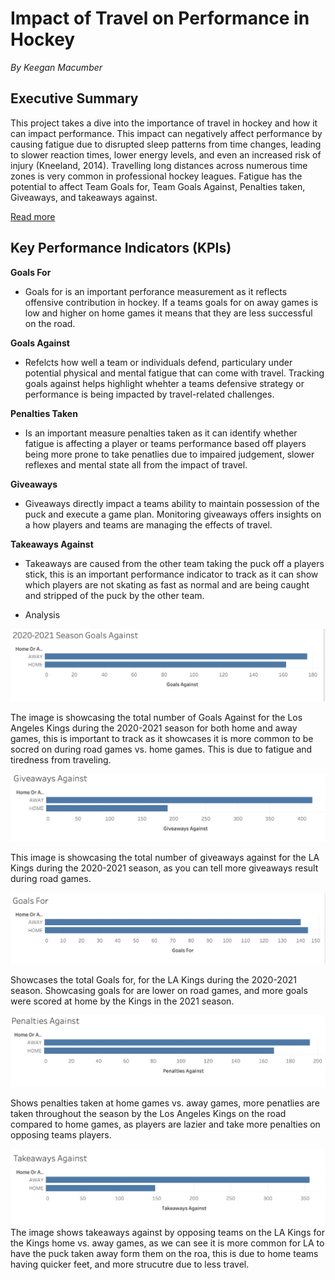 # Impact of Travel on Performance in Hockey  

*By Keegan Macumber* 

## Executive Summary  

This project takes a dive into the importance of travel in hockey and how it can impact performance. This impact can negatively affect performance by causing fatigue due to disrupted sleep patterns from time changes, leading to slower reaction times, lower energy levels, and even an increased risk of injury (Kneeland, 2014). Travelling long distances across numerous time zones is very common in professional hockey leagues. Fatigue has the potential to affect Team Goals for, Team Goals Against, Penalties taken, Giveaways, and takeaways against.

[Read more](background.md)

## Key Performance Indicators (KPIs) 


**Goals For**
- Goals for is an important perforance measurement as it reflects offensive contribution in hockey. If a teams goals for on away games is low and higher on home games it means that they are less successful on the road. 

**Goals Against**
- Refelcts how well a team or individuals defend, particulary under potential physical and mental fatigue that can come with travel. Tracking goals against helps highlight whehter a teams defensive strategy or performance is being impacted by travel-related challenges. 

**Penalties Taken**
- Is an important measure penalties taken as it can identify whether fatigue is affecting a player or teams performance based off players being more prone to take penatlies due to impaired judgement, slower reflexes and mental state all from the impact of travel. 

**Giveaways**
- Giveaways directly impact a teams ability to maintain possession of the puck and execute a game plan. Monitoring giveaways offers insights on a how players and teams are managing the effects of travel. 

**Takeaways Against**
- Takeaways are caused from the other team taking the puck off a players stick, this is an important performance indicator to track as it can show which players are not skating as fast as normal and are being caught and stripped of the puck by the other team.

* Analysis
  
![Goals Against](GoalsAgainst.png)

The image is showcasing the total number of Goals Against for the Los Angeles Kings during the 2020-2021 season for both home and away games, this is important to track as it showcases it is more common to be socred on during road games vs. home games. This is due to fatigue and tiredness from traveling. 


![Giveaways Against](GiveawaysAgainst.png)

This image is showcasing the total number of giveaways against for the LA Kings during the 2020-2021 season, as you can tell more giveaways result during road games. 


![Goals For](GoalsFor.png)

Showcases the total Goals for, for the LA Kings during the 2020-2021 season. Showcasing goals for are lower on road games, and more goals were scored at home by the Kings in the 2021 season. 


![Penalties Against](PenaltiesAgainst.png)

Shows penalties taken at home games vs. away games, more penatlies are taken throughout the season by the Los Angeles Kings on the road compared to home games, as players are lazier and take more penalties on opposing teams players. 



![Takeaways Against](TakeawaysAgainst.png)
The image shows takeaways against by opposing teams on the LA Kings for the Kings home vs. away games, as we can see it is more common for LA to have the puck taken away form them on the roa, this is due to home teams having quicker feet, and more strucutre due to less travel. 





 

 
